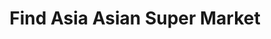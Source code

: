 ---
title: "Find Asia Asian Super Market"
url: /artane/find-asia-asian-super-market/
shop: supermarket
---